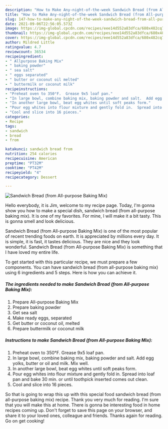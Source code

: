 ```yaml
---
description: "How to Make Any-night-of-the-week Sandwich Bread (from All-purpose Baking Mix)"
title: "How to Make Any-night-of-the-week Sandwich Bread (from All-purpose Baking Mix)"
slug: 147-how-to-make-any-night-of-the-week-sandwich-bread-from-all-purpose-baking-mix
date: 2021-09-06T22:56:05.573Z
image: https://img-global.cpcdn.com/recipes/eee14d552a83dfca/680x482cq70/sandwich-bread-from-all-purpose-baking-mix-recipe-main-photo.jpg
thumbnail: https://img-global.cpcdn.com/recipes/eee14d552a83dfca/680x482cq70/sandwich-bread-from-all-purpose-baking-mix-recipe-main-photo.jpg
cover: https://img-global.cpcdn.com/recipes/eee14d552a83dfca/680x482cq70/sandwich-bread-from-all-purpose-baking-mix-recipe-main-photo.jpg
author: Mildred Little
ratingvalue: 4.7
reviewcount: 36534
recipeingredient:
- " Allpurpose Baking Mix"
- " baking powder"
- " sea salt"
- " eggs separated"
- " butter or coconut oil melted"
- " buttermilk or coconut milk"
recipeinstructions:
- "Preheat oven to 350°F.  Grease 9x5 loaf pan."
- "In large bowl, combine baking mix, baking powder and salt.  Add egg yolks, butter or oil and milk.  Mix well."
- "In another large bowl, beat egg whites until soft peaks form."
- "Pour egg whites into flour mixture and gently fold in.  Spread into loaf pan and bake 30 min. or until toothpick inserted comes out clean."
- "Cool and slice into 16 pieces."
categories:
- Recipe
tags:
- sandwich
- bread
- from

katakunci: sandwich bread from 
nutrition: 254 calories
recipecuisine: American
preptime: "PT32M"
cooktime: "PT42M"
recipeyield: "4"
recipecategory: Dessert

---
```



![Sandwich Bread (from All-purpose Baking Mix)](https://img-global.cpcdn.com/recipes/eee14d552a83dfca/680x482cq70/sandwich-bread-from-all-purpose-baking-mix-recipe-main-photo.jpg)

Hello everybody, it is Jim, welcome to my recipe page. Today, I'm gonna show you how to make a special dish, sandwich bread (from all-purpose baking mix). It is one of my favorites. For mine, I will make it a bit tasty. This is gonna smell and look delicious.



Sandwich Bread (from All-purpose Baking Mix) is one of the most popular of recent trending foods on earth. It is appreciated by millions every day. It is simple, it is fast, it tastes delicious. They are nice and they look wonderful. Sandwich Bread (from All-purpose Baking Mix) is something that I have loved my entire life.


To get started with this particular recipe, we must prepare a few components. You can have sandwich bread (from all-purpose baking mix) using 6 ingredients and 5 steps. Here is how you can achieve it.

<!--inarticleads1-->

##### The ingredients needed to make Sandwich Bread (from All-purpose Baking Mix):

1. Prepare  All-purpose Baking Mix
1. Prepare  baking powder
1. Get  sea salt
1. Make ready  eggs, separated
1. Get  butter or coconut oil, melted
1. Prepare  buttermilk or coconut milk




<!--inarticleads2-->

##### Instructions to make Sandwich Bread (from All-purpose Baking Mix):

1. Preheat oven to 350°F.  Grease 9x5 loaf pan.
1. In large bowl, combine baking mix, baking powder and salt.  Add egg yolks, butter or oil and milk.  Mix well.
1. In another large bowl, beat egg whites until soft peaks form.
1. Pour egg whites into flour mixture and gently fold in.  Spread into loaf pan and bake 30 min. or until toothpick inserted comes out clean.
1. Cool and slice into 16 pieces.




So that is going to wrap this up with this special food sandwich bread (from all-purpose baking mix) recipe. Thank you very much for reading. I'm sure that you will make this at home. There is gonna be interesting food in home recipes coming up. Don't forget to save this page on your browser, and share it to your loved ones, colleague and friends. Thanks again for reading. Go on get cooking!
